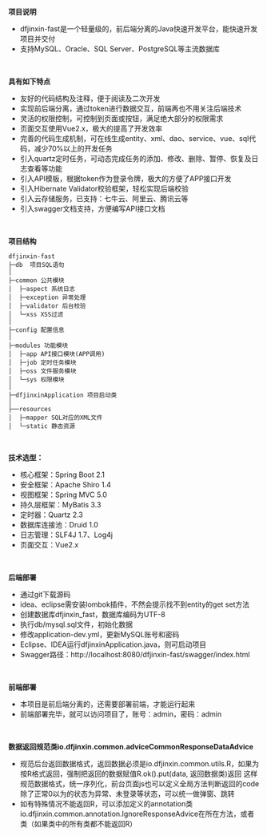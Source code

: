**项目说明** 
- dfjinxin-fast是一个轻量级的，前后端分离的Java快速开发平台，能快速开发项目并交付
- 支持MySQL、Oracle、SQL Server、PostgreSQL等主流数据库
<br>
 

**具有如下特点** 
- 友好的代码结构及注释，便于阅读及二次开发
- 实现前后端分离，通过token进行数据交互，前端再也不用关注后端技术
- 灵活的权限控制，可控制到页面或按钮，满足绝大部分的权限需求
- 页面交互使用Vue2.x，极大的提高了开发效率
- 完善的代码生成机制，可在线生成entity、xml、dao、service、vue、sql代码，减少70%以上的开发任务
- 引入quartz定时任务，可动态完成任务的添加、修改、删除、暂停、恢复及日志查看等功能
- 引入API模板，根据token作为登录令牌，极大的方便了APP接口开发
- 引入Hibernate Validator校验框架，轻松实现后端校验
- 引入云存储服务，已支持：七牛云、阿里云、腾讯云等
- 引入swagger文档支持，方便编写API接口文档
<br> 

**项目结构** 
```
dfjinxin-fast
├─db  项目SQL语句
│
├─common 公共模块
│  ├─aspect 系统日志
│  ├─exception 异常处理
│  ├─validator 后台校验
│  └─xss XSS过滤
│ 
├─config 配置信息
│ 
├─modules 功能模块
│  ├─app API接口模块(APP调用)
│  ├─job 定时任务模块
│  ├─oss 文件服务模块
│  └─sys 权限模块
│ 
├─dfjinxinApplication 项目启动类
│  
├──resources 
│  ├─mapper SQL对应的XML文件
│  └─static 静态资源

```
<br> 


**技术选型：** 
- 核心框架：Spring Boot 2.1
- 安全框架：Apache Shiro 1.4
- 视图框架：Spring MVC 5.0
- 持久层框架：MyBatis 3.3
- 定时器：Quartz 2.3
- 数据库连接池：Druid 1.0
- 日志管理：SLF4J 1.7、Log4j
- 页面交互：Vue2.x 
<br> 


 **后端部署**
- 通过git下载源码
- idea、eclipse需安装lombok插件，不然会提示找不到entity的get set方法
- 创建数据库dfjinxin_fast，数据库编码为UTF-8
- 执行db/mysql.sql文件，初始化数据
- 修改application-dev.yml，更新MySQL账号和密码
- Eclipse、IDEA运行dfjinxinApplication.java，则可启动项目
- Swagger路径：http://localhost:8080/dfjinxin-fast/swagger/index.html

<br> 

 **前端部署**
 - 本项目是前后端分离的，还需要部署前端，才能运行起来
 - 前端部署完毕，就可以访问项目了，账号：admin，密码：admin
 
<br> 

 **数据返回规范类io.dfjinxin.common.adviceCommonResponseDataAdvice**
- 规范后台返回数据格式，返回数据必须是io.dfjinxin.common.utils.R，如果为按R格式返回，强制把返回的数据赋值R.ok().put(data, 返回数据类)返回
 这样规范数据格式，统一序列化，前台页面js也可以定义全局方法判断返回的code除了正常0以为的状态为异常、未登录等状态，可以统一做弹窗、跳转
- 如有特殊情况不能返回R，可以添加定义的annotation类io.dfjinxin.common.annotation.IgnoreResponseAdvice在所在方法，或者类（如果类中的所有类都不能返回R）
